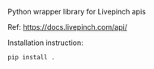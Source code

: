 Python wrapper library for Livepinch apis

Ref: https://docs.livepinch.com/api/

Installation instruction:

    pip install .
